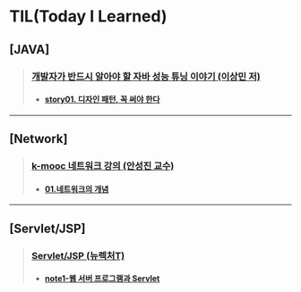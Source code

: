 # TIL(Today I Learned)

## [JAVA]

> ### [개발자가 반드시 알아야 할 자바 성능 튜닝 이야기 (이상민 저)](https://github.com/DevLimK1/TIL/tree/master/%EC%9E%90%EB%B0%94%EC%84%B1%EB%8A%A5%ED%8A%9C%EB%8B%9D%EC%9D%B4%EC%95%BC%EA%B8%B0)
>
> - #### [story01. 디자인 패턴, 꼭 써야 한다](https://github.com/DevLimK1/TIL/blob/master/%EC%9E%90%EB%B0%94%EC%84%B1%EB%8A%A5%ED%8A%9C%EB%8B%9D%EC%9D%B4%EC%95%BC%EA%B8%B0/story01.%EB%94%94%EC%9E%90%EC%9D%B8%20%ED%8C%A8%ED%84%B4%2C%20%EA%BC%AD%20%EC%8D%A8%EC%95%BC%20%ED%95%9C%EB%8B%A4.md)

---

## [Network]

> ### [k-mooc 네트워크 강의 (안성진 교수)](https://github.com/DevLimK1/TIL/tree/master/Network_kmooc)
>
> - #### [01.네트워크의 개념](https://github.com/DevLimK1/TIL/blob/master/Network_kmooc/lec1.md)

---

## [Servlet/JSP]

> ### [Servlet/JSP (뉴렉처T)](https://github.com/DevLimK1/TIL/tree/master/Servlet-JSP_newlecT)
>
> - #### [note1-웹 서버 프로그램과 Servlet](https://github.com/DevLimK1/TIL/blob/master/Servlet-JSP_newlecT/note1.md)

<!--테이블 만들어주는 사이트:http://www.tablesgenerator.com/markdown_tables -->
